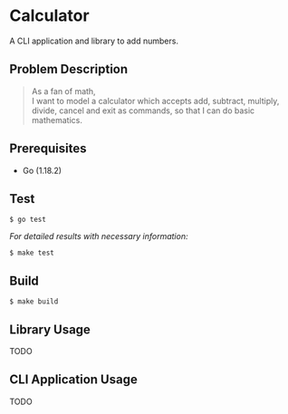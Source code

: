# Calculator

A CLI application and library to add numbers.

## Problem Description

> As a fan of math,  
I want to model a calculator which accepts add, subtract, multiply, divide, cancel and exit as commands, so that I can do basic mathematics.

## Prerequisites

- Go (1.18.2)

## Test

    $ go test
_For detailed results with necessary information:_

    $ make test

## Build

    $ make build

## Library Usage

TODO

## CLI Application Usage

TODO